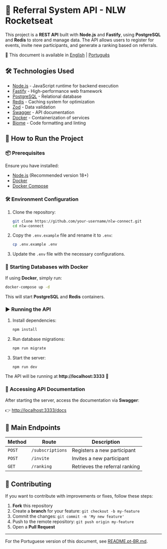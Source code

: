 # 🚀 Referral System API - NLW Rocketseat

This project is a **REST API** built with **Node.js** and **Fastify**, using **PostgreSQL** and **Redis** to store and manage data. The API allows users to register for events, invite new participants, and generate a ranking based on referrals.

📖 This document is available in [English](README.md) | [Português](README.pt-BR.md)

## 🛠️ Technologies Used

- [Node.js](https://nodejs.org/) - JavaScript runtime for backend execution
- [Fastify](https://www.fastify.io/) - High-performance web framework
- [PostgreSQL](https://www.postgresql.org/) - Relational database
- [Redis](https://redis.io/) - Caching system for optimization
- [Zod](https://zod.dev/) - Data validation
- [Swagger](https://swagger.io/) - API documentation
- [Docker](https://www.docker.com/) - Containerization of services
- [Biome](https://biomejs.dev/) - Code formatting and linting

## 🚀 How to Run the Project

### 📦 **Prerequisites**

Ensure you have installed:
- [Node.js](https://nodejs.org/) (Recommended version 18+)
- [Docker](https://www.docker.com/get-started)
- [Docker Compose](https://docs.docker.com/compose/)

### 🛠️ **Environment Configuration**

1. Clone the repository:

   ```sh
   git clone https://github.com/your-username/nlw-connect.git
   cd nlw-connect
   ```

2. Copy the `.env.example` file and rename it to `.env`:

   ```sh
   cp .env.example .env
   ```

3. Update the `.env` file with the necessary configurations.

### 🐳 **Starting Databases with Docker**

If using **Docker**, simply run:

```sh
docker-compose up -d
```

This will start **PostgreSQL** and **Redis** containers.

### ▶️ **Running the API**

1. Install dependencies:

   ```sh
   npm install
   ```

2. Run database migrations:

   ```sh
   npm run migrate
   ```

3. Start the server:

   ```sh
   npm run dev
   ```

The API will be running at **http://localhost:3333** 🚀

### 📖 **Accessing API Documentation**

After starting the server, access the documentation via **Swagger**:

👉 [http://localhost:3333/docs](http://localhost:3333/docs)

## 📜 **Main Endpoints**

| Method | Route          | Description |
|--------|--------------|-------------|
| `POST` | `/subscriptions` | Registers a new participant |
| `POST` | `/invite`     | Invites a new participant |
| `GET`  | `/ranking`    | Retrieves the referral ranking |

## 🤝 **Contributing**

If you want to contribute with improvements or fixes, follow these steps:

1. **Fork** this repository
2. Create a **branch** for your feature: `git checkout -b my-feature`
3. Commit the changes: `git commit -m 'My new feature'`
4. Push to the remote repository: `git push origin my-feature`
5. Open a **Pull Request**

---

For the Portuguese version of this document, see [README.pt-BR.md](README.pt-BR.md).